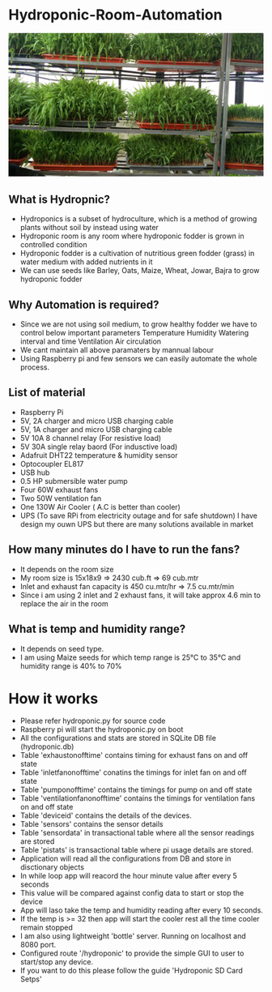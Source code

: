 # Hydroponic-Room-Automation
![Hydroponic_Header](Hydroponic_Header.jpg)

## What is Hydropnic?
- Hydroponics is a subset of hydroculture, which is a method of growing plants without soil by instead using water
- Hydroponic room is any room where hydroponic fodder is grown in controlled condition
- Hydroponic fodder is a cultivation of nutritious green fodder (grass) in water medium with added nutrients in it
- We can use seeds like Barley, Oats, Maize, Wheat, Jowar, Bajra to grow hydroponic fodder

## Why Automation is required?
- Since we are not using soil medium, to grow healthy fodder we have to control below important parameters
  Temperature
  Humidity
  Watering interval and time
  Ventilation
  Air circulation
- We cant maintain all above paramaters by mannual labour
- Using Raspberry pi and few sensors we can easily automate the whole process.

## List of material
- Raspberry Pi
- 5V, 2A charger and micro USB charging cable
- 5V, 1A charger and micro USB charging cable
- 5V 10A 8 channel relay (For resistive load)
- 5V 30A single relay baord (For indusctive load)
- Adafruit  DHT22 temperature & humidity sensor
- Optocoupler EL817
- USB hub
- 0.5 HP submersible water pump
- Four 60W exhaust fans
- Two 50W ventilation fan
- One 130W Air Cooler ( A.C is better than cooler)
- UPS (To save RPi from electricity outage and for safe shutdown)
  I have design my ouwn UPS but there are many solutions available in market
  
## How many minutes do I have to run the fans?
- It depends on the room size
- My room size is 15x18x9 => 2430 cub.ft => 69 cub.mtr
- Inlet and exhaust fan capacity is 450 cu.mtr/hr => 7.5 cu.mtr/min 
- Since i am using 2 inlet and 2 exhaust fans, it will take approx 4.6 min to replace the air in the room
  
## What is temp and humidity range?
- It depends on seed type.
- I am using Maize seeds for which temp range is 25°C to 35°C and humidity range is 40% to 70%

# How it works
- Please refer hydroponic.py for source code
- Raspberry pi will start the hydroponic.py on boot
- All the configurations and stats are stored in SQLite DB file (hydroponic.db)
- Table 'exhaustonofftime' contains timing for exhaust fans on and off state
- Table 'inletfanonofftime' conatins the timings for inlet fan on and off state
- Table 'pumponofftime' contains the timings for pump on and off state
- Table 'ventilationfanonofftime' contains the timings for ventilation fans on and off state
- Table 'deviceid' contains the details of the devices.
- Table 'sensors' contains the sensor details
- Table 'sensordata' in transactional table where all the sensor readings are stored
- Table 'pistats' is transactional table where pi usage details are stored.
- Application will read all the configurations from DB and store in disctionary objects
- In while loop app will reacord the hour minute value after every 5 seconds
- This value will be compared against config data to start or stop the device
- App will laso take the temp and humidity reading after every 10 seconds.
- If the temp is >= 32 then app will start the cooler rest all the time cooler remain stopped
- I am also using lightweight 'bottle' server. Running on localhost and 8080 port.
- Configured route '/hydroponic' to provide the simple GUI to user to start/stop any device.
- If you want to do this please follow the guide 'Hydroponic SD Card Setps'


